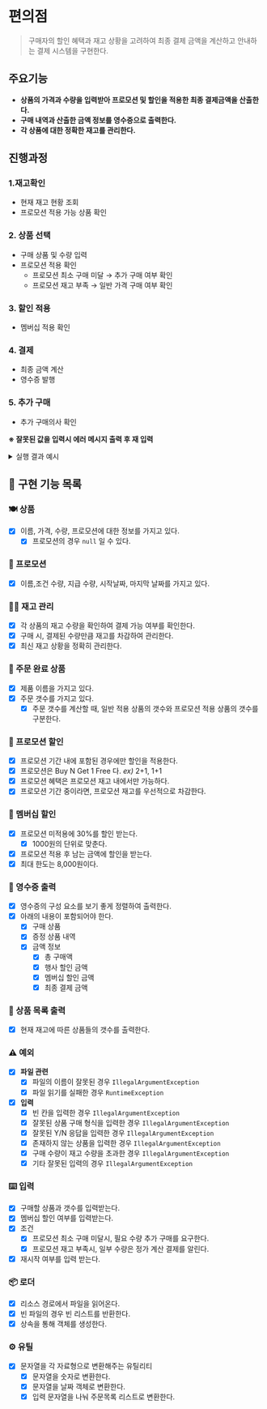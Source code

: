 # 편의점
> 구매자의 할인 혜택과 재고 상황을 고려하여 최종 결제 금액을 계산하고
> 안내하는 결제 시스템을 구현한다.

## 주요기능
- **상품의 가격과 수량을 입력받아 프로모션 및 할인을 적용한 최종 결제금액을 산출한다.**
- **구매 내역과 산출한 금액 정보를 영수증으로 출력한다.**
- **각 상품에 대한 정확한 재고를 관리한다.**


## 진행과정
### 1.재고확인
- 현재 재고 현황 조회
- 프로모션 적용 가능 상품 확인
### 2. 상품 선택
- 구매 상품 및 수량 입력
- 프로모션 적용 확인
   - 프로모션 최소 구매 미달 → 추가 구매 여부 확인
   - 프로모션 재고 부족 →  일반 가격 구매 여부 확인
### 3. 할인 적용
- 멤버십 적용 확인
### 4. 결제
- 최종 금액 계산
- 영수증 발행
### 5. 추가 구매
- 추가 구매의사 확인

**※ 잘못된 값을 입력시 에러 메시지 출력 후 재 입력**

<details><summary>실행 결과 예시</summary>

```text
안녕하세요. W편의점입니다.
현재 보유하고 있는 상품입니다.

- 콜라 1,000원 10개 탄산2+1
- 콜라 1,000원 10개
- 사이다 1,000원 8개 탄산2+1
- 사이다 1,000원 7개
- 오렌지주스 1,800원 9개 MD추천상품
- 오렌지주스 1,800원 재고 없음
- 탄산수 1,200원 5개 탄산2+1
- 탄산수 1,200원 재고 없음
- 물 500원 10개
- 비타민워터 1,500원 6개
- 감자칩 1,500원 5개 반짝할인
- 감자칩 1,500원 5개
- 초코바 1,200원 5개 MD추천상품
- 초코바 1,200원 5개
- 에너지바 2,000원 5개
- 정식도시락 6,400원 8개
- 컵라면 1,700원 1개 MD추천상품
- 컵라면 1,700원 10개

구매하실 상품명과 수량을 입력해 주세요. (예: [사이다-2],[감자칩-1])
[콜라-3],[에너지바-5]

멤버십 할인을 받으시겠습니까? (Y/N)
Y 

==============W 편의점================
상품명		수량	금액
콜라		3 	3,000
에너지바 		5 	10,000
=============증	정===============
콜라		1
====================================
총구매액		8	13,000
행사할인			-1,000
멤버십할인			-3,000
내실돈			 9,000

감사합니다. 구매하고 싶은 다른 상품이 있나요? (Y/N)
Y

안녕하세요. W편의점입니다.
현재 보유하고 있는 상품입니다.

- 콜라 1,000원 7개 탄산2+1
- 콜라 1,000원 10개
- 사이다 1,000원 8개 탄산2+1
- 사이다 1,000원 7개
- 오렌지주스 1,800원 9개 MD추천상품
- 오렌지주스 1,800원 재고 없음
- 탄산수 1,200원 5개 탄산2+1
- 탄산수 1,200원 재고 없음
- 물 500원 10개
- 비타민워터 1,500원 6개
- 감자칩 1,500원 5개 반짝할인
- 감자칩 1,500원 5개
- 초코바 1,200원 5개 MD추천상품
- 초코바 1,200원 5개
- 에너지바 2,000원 재고 없음
- 정식도시락 6,400원 8개
- 컵라면 1,700원 1개 MD추천상품
- 컵라면 1,700원 10개

구매하실 상품명과 수량을 입력해 주세요. (예: [사이다-2],[감자칩-1])
[콜라-10]

현재 콜라 4개는 프로모션 할인이 적용되지 않습니다. 그래도 구매하시겠습니까? (Y/N)
Y

멤버십 할인을 받으시겠습니까? (Y/N)
N

==============W 편의점================
상품명		수량	금액
콜라		10 	10,000
=============증	정===============
콜라		2
====================================
총구매액		10	10,000
행사할인			-2,000
멤버십할인			-0
내실돈			 8,000

감사합니다. 구매하고 싶은 다른 상품이 있나요? (Y/N)
Y

안녕하세요. W편의점입니다.
현재 보유하고 있는 상품입니다.

- 콜라 1,000원 재고 없음 탄산2+1
- 콜라 1,000원 7개
- 사이다 1,000원 8개 탄산2+1
- 사이다 1,000원 7개
- 오렌지주스 1,800원 9개 MD추천상품
- 오렌지주스 1,800원 재고 없음
- 탄산수 1,200원 5개 탄산2+1
- 탄산수 1,200원 재고 없음
- 물 500원 10개
- 비타민워터 1,500원 6개
- 감자칩 1,500원 5개 반짝할인
- 감자칩 1,500원 5개
- 초코바 1,200원 5개 MD추천상품
- 초코바 1,200원 5개
- 에너지바 2,000원 재고 없음
- 정식도시락 6,400원 8개
- 컵라면 1,700원 1개 MD추천상품
- 컵라면 1,700원 10개

구매하실 상품명과 수량을 입력해 주세요. (예: [사이다-2],[감자칩-1])
[오렌지주스-1]

현재 오렌지주스은(는) 1개를 무료로 더 받을 수 있습니다. 추가하시겠습니까? (Y/N)
Y

멤버십 할인을 받으시겠습니까? (Y/N)
Y

==============W 편의점================
상품명		수량	금액
오렌지주스		2 	3,600
=============증	정===============
오렌지주스		1
====================================
총구매액		2	3,600
행사할인			-1,800
멤버십할인			-0
내실돈			 1,800

감사합니다. 구매하고 싶은 다른 상품이 있나요? (Y/N)
N
```

</details>

## 📌 구현 기능 목록
### 🍽️ 상품
- [x] 이름, 가격, 수량, 프로모션에 대한 정보를 가지고 있다.
  - [x] 프로모션의 경우 ```null``` 일 수 있다.
### 🎉 프로모션
- [x] 이름,조건 수량, 지급 수량, 시작날짜, 마지막 날짜를 가지고 있다.
### 👨‍🔧 재고 관리
- [x] 각 상품의 재고 수량을 확인하여 결제 가능 여부를 확인한다.
- [x] 구매 시, 결제된 수량만큼 재고를 차감하여 관리한다.
- [x] 최신 재고 상황을 정확히 관리한다.
### 🧺 주문 완료 상품
- [x] 제품 이름을 가지고 있다.
- [x] 주문 갯수를 가지고 있다.
  - [x] 주문 갯수를 계산할 때, 일반 적용 상품의 갯수와 프로모션 적용 상품의 갯수를 
        구분한다.
### 🎁 프로모션 할인
- [x] 프로모션 기간 내에 포함된 경우에만 할인을 적용한다.
- [x] 프로모션은 Buy N Get 1 Free 다. _ex)_ 2+1, 1+1
- [x] 프로모션 혜택은 프로모션 재고 내에서만 가능하다.
- [x] 프로모션 기간 중이라면, 프로모션 재고를 우선적으로 차감한다.
### 🪪 멤버십 할인
- [x] 프로모션 미적용에 30%를 할인 받는다.
  - [x] 1000원의 단위로 맞춘다.
- [x] 프로모션 적용 후 남는 금액에 할인을 받는다.
- [x] 최대 한도는 8,000원이다.

### 🧾 영수증 출력
- [x] 영수증의 구성 요소를 보기 좋게 정렬하여 출력한다.
- [x] 아래의 내용이 포함되어야 한다.
  - [x] 구매 상품
  - [x] 증정 상품 내역
  - [x] 금액 정보
    - [x] 총 구매액
    - [x] 행사 할인 금액
    - [x] 멤버십 할인 금액
    - [x] 최종 결제 금액
### 👀 상품 목록 출력
- [x] 현재 재고에 따른 상품들의 갯수를 출력한다.

### ⚠️ 예외
- [x] **파일 관련**
  - [x] 파일의 이름이 잘못된 경우  ```IllegalArgumentException```
  - [x] 파일 읽기를 실패한 경우 ```RuntimeException```
- [x] **입력** 
  - [x] 빈 칸을 입력한 경우 ```IllegalArgumentException```
  - [x] 잘못된 상품 구매 형식을 입력한 경우 ```IllegalArgumentException```
  - [x] 잘못된 Y/N 응답을 입력한 경우 ```IllegalArgumentException```
  - [x] 존재하지 않는 상품을 입력한 경우 ```IllegalArgumentException```
  - [x] 구매 수량이 재고 수량을 초과한 경우 ```IllegalArgumentException```
  - [x] 기타 잘못된 입력의 경우  ```IllegalArgumentException```

### ⌨️ 입력
- [x] 구매할 상품과 갯수를 입력받는다.
- [x] 멤버십 할인 여부를 입력받는다.
- [x] 조건
  - [x] 프로모션 최소 구매 미달시, 필요 수량 추가 구매를 요구한다.
  - [x] 프로모션 재고 부족시, 일부 수량은 정가 계산 결제를 알린다.
- [x] 재시작 여부를 입력 받는다.

### 📦 로더
- [x] 리소스 경로에서 파일을 읽어온다.
- [x] 빈 파일의 경우 빈 리스트를 반환한다.
- [x] 상속을 통해 객체를 생성한다.
### ⚙️ 유틸
- [x] 문자열을 각 자료형으로 변환해주는 유틸리티
  - [x] 문자열을 숫자로 변환한다.
  - [x] 문자열을 날짜 객체로 변환한다.
  - [x] 입력 문자열을 나눠 주문목록 리스트로 변환한다.
